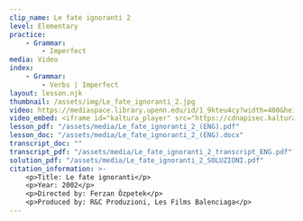 ```yaml
---
clip_name: Le fate ignoranti 2
level: Elementary
practice: 
    - Grammar: 
        - Imperfect
media: Video
index: 
    - Grammar: 
        - Verbs | Imperfect
layout: lesson.njk
thumbnail: /assets/img/Le_fate_ignoranti_2.jpg
video: https://mediaspace.library.upenn.edu/id/1_9kteu4cy?width=400&height=285&playerId=52628472
video_embed: <iframe id="kaltura_player" src="https://cdnapisec.kaltura.com/p/1147242/sp/114724200/embedIframeJs/uiconf_id/9757771/partner_id/1147242?iframeembed=true&playerId=kaltura_player&entry_id=1_9kteu4cy&flashvars[streamerType]=auto&amp;flashvars[localizationCode]=en&amp;flashvars[sideBarContainer.plugin]=true&amp;flashvars[sideBarContainer.position]=left&amp;flashvars[sideBarContainer.clickToClose]=true&amp;flashvars[chapters.plugin]=true&amp;flashvars[chapters.layout]=vertical&amp;flashvars[chapters.thumbnailRotator]=false&amp;flashvars[streamSelector.plugin]=true&amp;flashvars[EmbedPlayer.SpinnerTarget]=videoHolder&amp;flashvars[dualScreen.plugin]=true&amp;flashvars[Kaltura.addCrossoriginToIframe]=true&amp;&wid=1_kchk2kj3" width="400" height="285" allowfullscreen webkitallowfullscreen mozAllowFullScreen allow="autoplay *; fullscreen *; encrypted-media *" sandbox="allow-downloads allow-forms allow-same-origin allow-scripts allow-top-navigation allow-pointer-lock allow-popups allow-modals allow-orientation-lock allow-popups-to-escape-sandbox allow-presentation allow-top-navigation-by-user-activation" frameborder="0" title="Le_fate_ignoranti_2"></iframe>
lesson_pdf: "/assets/media/Le_fate_ignoranti_2_(ENG).pdf"
lesson_doc: "/assets/media/Le_fate_ignoranti_2_(ENG).docx"
transcript_doc: ""
transcript_pdf: "/assets/media/Le_fate_ignoranti_2_transcript_ENG.pdf"
solution_pdf: "/assets/media/Le_fate_ignoranti_2_SOLUZIONI.pdf"
citation_information: >- 
    <p>Title: Le fate ignoranti</p>
    <p>Year: 2002</p>
    <p>Directed by: Ferzan Özpetek</p>
    <p>Produced by: R&C Produzioni, Les Films Balenciaga</p>
---
```

